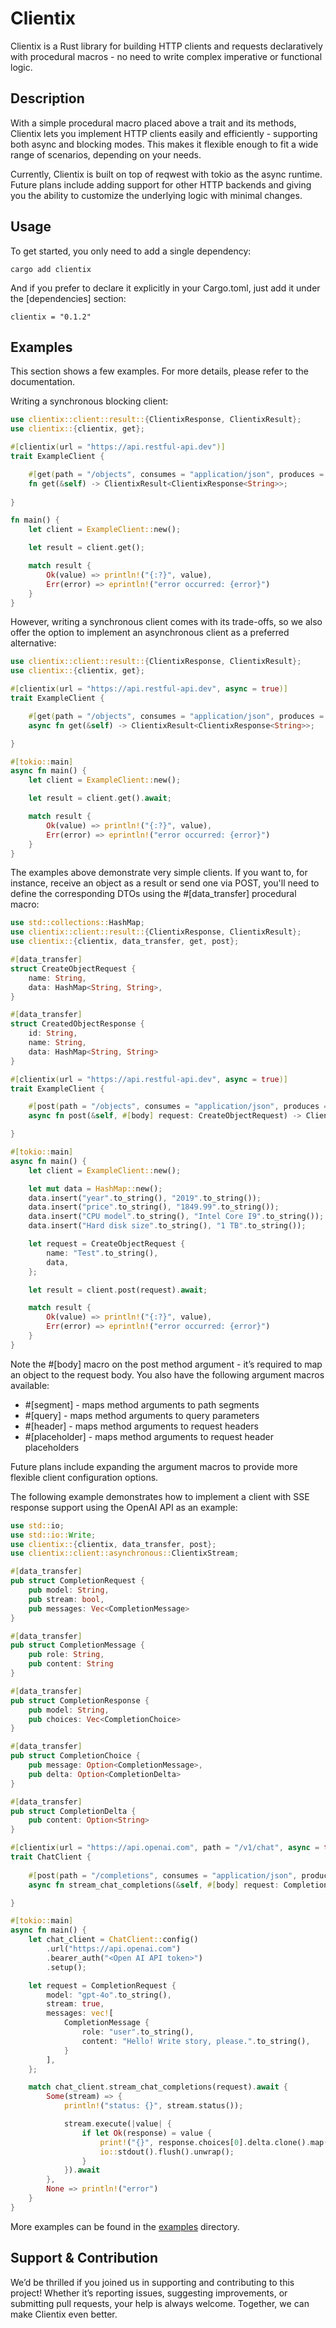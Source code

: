 # Clientix

Clientix is a Rust library for building HTTP clients and requests declaratively with procedural macros - no need to write complex imperative or functional logic.

## Description

With a simple procedural macro placed above a trait and its methods, Clientix lets you implement HTTP clients easily and efficiently - supporting both async and blocking modes. This makes it flexible enough to fit a wide range of scenarios, depending on your needs.

Currently, Clientix is built on top of reqwest with tokio as the async runtime. Future plans include adding support for other HTTP backends and giving you the ability to customize the underlying logic with minimal changes.

## Usage

To get started, you only need to add a single dependency:
```
cargo add clientix
```
And if you prefer to declare it explicitly in your Cargo.toml, just add it under the [dependencies] section:
```
clientix = "0.1.2"
```

## Examples

This section shows a few examples. For more details, please refer to the documentation.

Writing a synchronous blocking client:
```rust
use clientix::client::result::{ClientixResponse, ClientixResult};
use clientix::{clientix, get};

#[clientix(url = "https://api.restful-api.dev")]
trait ExampleClient {

    #[get(path = "/objects", consumes = "application/json", produces = "application/json")]
    fn get(&self) -> ClientixResult<ClientixResponse<String>>;
    
}

fn main() {
    let client = ExampleClient::new();

    let result = client.get();

    match result {
        Ok(value) => println!("{:?}", value),
        Err(error) => eprintln!("error occurred: {error}")
    }
}
```

However, writing a synchronous client comes with its trade-offs, so we also offer the option to implement an asynchronous client as a preferred alternative:
```rust
use clientix::client::result::{ClientixResponse, ClientixResult};
use clientix::{clientix, get};

#[clientix(url = "https://api.restful-api.dev", async = true)]
trait ExampleClient {

    #[get(path = "/objects", consumes = "application/json", produces = "application/json")]
    async fn get(&self) -> ClientixResult<ClientixResponse<String>>;

}

#[tokio::main]
async fn main() {
    let client = ExampleClient::new();

    let result = client.get().await;

    match result {
        Ok(value) => println!("{:?}", value),
        Err(error) => eprintln!("error occurred: {error}")
    }
}
```

The examples above demonstrate very simple clients. If you want to, for instance, receive an object as a result or send one via POST, you'll need to define the corresponding DTOs using the #[data_transfer] procedural macro:
```rust
use std::collections::HashMap;
use clientix::client::result::{ClientixResponse, ClientixResult};
use clientix::{clientix, data_transfer, get, post};

#[data_transfer]
struct CreateObjectRequest {
    name: String,
    data: HashMap<String, String>,
}

#[data_transfer]
struct CreatedObjectResponse {
    id: String,
    name: String,
    data: HashMap<String, String>
}

#[clientix(url = "https://api.restful-api.dev", async = true)]
trait ExampleClient {

    #[post(path = "/objects", consumes = "application/json", produces = "application/json")]
    async fn post(&self, #[body] request: CreateObjectRequest) -> ClientixResult<ClientixResponse<CreatedObjectResponse>>;

}

#[tokio::main]
async fn main() {
    let client = ExampleClient::new();

    let mut data = HashMap::new();
    data.insert("year".to_string(), "2019".to_string());
    data.insert("price".to_string(), "1849.99".to_string());
    data.insert("CPU model".to_string(), "Intel Core I9".to_string());
    data.insert("Hard disk size".to_string(), "1 TB".to_string());

    let request = CreateObjectRequest {
        name: "Test".to_string(),
        data,
    };

    let result = client.post(request).await;

    match result {
        Ok(value) => println!("{:?}", value),
        Err(error) => eprintln!("error occurred: {error}")
    }
}
```

Note the #[body] macro on the post method argument - it’s required to map an object to the request body. You also have the following argument macros available:
- #[segment] - maps method arguments to path segments
- #[query] - maps method arguments to query parameters
- #[header] - maps method arguments to request headers
- #[placeholder] - maps method arguments to request header placeholders

Future plans include expanding the argument macros to provide more flexible client configuration options.

The following example demonstrates how to implement a client with SSE response support using the OpenAI API as an example:
```rust
use std::io;
use std::io::Write;
use clientix::{clientix, data_transfer, post};
use clientix::client::asynchronous::ClientixStream;

#[data_transfer]
pub struct CompletionRequest {
    pub model: String,
    pub stream: bool,
    pub messages: Vec<CompletionMessage>
}

#[data_transfer]
pub struct CompletionMessage {
    pub role: String,
    pub content: String
}

#[data_transfer]
pub struct CompletionResponse {
    pub model: String,
    pub choices: Vec<CompletionChoice>
}

#[data_transfer]
pub struct CompletionChoice {
    pub message: Option<CompletionMessage>,
    pub delta: Option<CompletionDelta>
}

#[data_transfer]
pub struct CompletionDelta {
    pub content: Option<String>
}

#[clientix(url = "https://api.openai.com", path = "/v1/chat", async = true)]
trait ChatClient {
    
    #[post(path = "/completions", consumes = "application/json", produces = "application/json")]
    async fn stream_chat_completions(&self, #[body] request: CompletionRequest) -> Option<ClientixStream<CompletionResponse>>;

}

#[tokio::main]
async fn main() {
    let chat_client = ChatClient::config()
        .url("https://api.openai.com")
        .bearer_auth("<Open AI API token>")
        .setup();

    let request = CompletionRequest {
        model: "gpt-4o".to_string(),
        stream: true,
        messages: vec![
            CompletionMessage {
                role: "user".to_string(),
                content: "Hello! Write story, please.".to_string(),
            }
        ],
    };

    match chat_client.stream_chat_completions(request).await {
        Some(stream) => {
            println!("status: {}", stream.status());

            stream.execute(|value| {
                if let Ok(response) = value {
                    print!("{}", response.choices[0].delta.clone().map(|delta| delta.content.unwrap_or(String::new())).unwrap_or(String::new()));
                    io::stdout().flush().unwrap();
                }
            }).await
        },
        None => println!("error")
    }
}
```

More examples can be found in the [examples](https://github.com/hexvl/clientix/blob/main/clientix-example/src/lib.rs) directory.

## Support & Contribution

We’d be thrilled if you joined us in supporting and contributing to this project! Whether it’s reporting issues, suggesting improvements, or submitting pull requests, your help is always welcome. Together, we can make Clientix even better.
